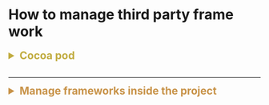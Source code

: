 # How to manage third party frame work




<details>
<summary style="font-size: 1.5em; color: #c1ac40"><B>Cocoa pod</B></summary>
We'll know how to install cocoapod and manage our third party framework.
If you don't, I recommand you go ahead and click the link below.

<br>

[How to install cocoa pod(Sean Allen)](https://youtu.be/MuMZZtQpB6Y?si=H5cUO1IPAf5Y4aDB)

He'll tell you how to install cocoa pod through terminal.


```
$ sudo gem install cocoapods
```
</details>
<br>

---
<details>
<summary style="font-size: 1.5em; color: #c89349"><B>Manage frameworks inside the project</B></summary>
Cocoa pod handle most of the heavy lifting for us so we can focusing on how to manage the libraries that comes with those handy framework.

<br>

<b>Method 1: Using extension</b><br>

By using extension, we are able to encapsulate and limit the scope of the framework.<br>
Also notice that we can also <span style="color: #c89349">wrap up functionalities</span> form those frameworks to better suit our needs.


```swift
extension UITableView {

    func addRefreshHeader(refreshingBlock: @escaping () -> Void) {
        mj_header = MJRefreshNormalHeader(refreshingBlock: refreshingBlock)
    }

    func endHeaderRefreshing() {
        mj_header?.endRefreshing()
    }

    func beginHeaderRefreshing() {
        mj_header?.beginRefreshing()
    }

    func addRefreshFooter(refreshingBlock: @escaping () -> Void) {
        mj_footer = MJRefreshAutoNormalFooter(refreshingBlock: refreshingBlock)
    }

    func endFooterRefreshing() {
        mj_footer?.endRefreshing()
    }

    func endWithNoMoreData() {
        mj_footer?.endRefreshingWithNoMoreData()
    }

    func resetNoMoreData() {
        mj_footer?.resetNoMoreData()
    }
}
```


<br>

---

<br>
<b>Method 2: Using custom class with singleton</b><br>

Or we can create a custom class for initializing the the functionality of the framework.
This way we don't have to initialize the whole things every time we try to use it.
I think it's an awesome and neat way to avoid creating repeatitive code.<br>
This method is basically an upgraded version of method 1. It takes a little bit more time to set up, but we can easily separate the framework logic from the view controller.



```swift
import JGProgressHUD

enum HUDType {
    case success(String)
    case failure(String)
}

class LKProgressHUD {

    static let shared = LKProgressHUD()

    private init() {}

    let hud = JGProgressHUD(style: .dark)

    var view: UIView {
        return AppDelegate.shared.window!.rootViewController!.view
    }

    static func show(type: HUDType) {
        switch type {
        case .success(let text):
            showSuccess(text: text)
        case .failure(let text):
            showFailure(text: text)
        }
    }

    static func showSuccess(text: String = "success") {
        if !Thread.isMainThread {
            DispatchQueue.main.async {
                showSuccess(text: text)
            }
            return
        }
        shared.hud.textLabel.text = text
        shared.hud.indicatorView = JGProgressHUDSuccessIndicatorView()
        shared.hud.show(in: shared.view)
        shared.hud.dismiss(afterDelay: 1.5)
    }

    static func showFailure(text: String = "Failure") {
        if !Thread.isMainThread {
            DispatchQueue.main.async {
                showFailure(text: text)
            }
            return
        }
        shared.hud.textLabel.text = text
        shared.hud.indicatorView = JGProgressHUDErrorIndicatorView()
        shared.hud.show(in: shared.view)
        shared.hud.dismiss(afterDelay: 1.5)
    }

    static func show() {
        if !Thread.isMainThread {
            DispatchQueue.main.async {
                show()
            }
            return
        }
        shared.hud.indicatorView = JGProgressHUDIndeterminateIndicatorView()
        shared.hud.textLabel.text = "Loading"
        shared.hud.show(in: shared.view)
    }

    static func dismiss() {
        if !Thread.isMainThread {
            DispatchQueue.main.async {
                dismiss()
            }
            return
        }
        shared.hud.dismiss()
    }
}
```
</details>




